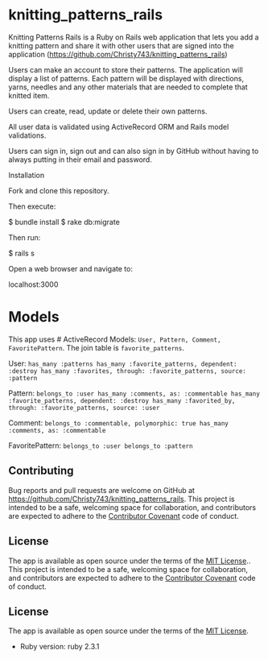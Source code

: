 # knitting_patterns_rails

Knitting Patterns Rails is a Ruby on Rails web application that lets you add a knitting pattern and share it with other users that are signed into the application (https://github.com/Christy743/knitting_patterns_rails)

Users can make an account to store their patterns. The application will display a list of patterns. Each pattern will be displayed with directions, yarns, needles and any other materials that are needed to complete that knitted item.

Users can create, read, update or delete their own patterns.

All user data is validated using ActiveRecord ORM and Rails model validations.

Users can sign in, sign out and can also sign in by GitHub without having to always putting in their email and password.

Installation

Fork and clone this repository.

Then execute:

  $ bundle install
  $ rake db:migrate

Then run:

  $ rails s

Open a web browser and navigate to:

  localhost:3000

# Models

  This app uses # ActiveRecord Models: ```User, Pattern, Comment, FavoritePattern```. The join table is ```favorite_patterns```.

  User:
    ```
    has_many :patterns
    has_many :favorite_patterns, dependent: :destroy
    has_many :favorites, through: :favorite_patterns, source: :pattern
    ```

  Pattern:
    ```
    belongs_to :user
    has_many :comments, as: :commentable
    has_many :favorite_patterns, dependent: :destroy
    has_many :favorited_by, through: :favorite_patterns, source: :user
    ```

  Comment:
    ```
    belongs_to :commentable, polymorphic: true
    has_many :comments, as: :commentable
    ```

  FavoritePattern:
    ```
    belongs_to :user
    belongs_to :pattern
    ```

  ## Contributing

  Bug reports and pull requests are welcome on GitHub at https://github.com/Christy743/knitting_patterns_rails. This project is intended to be a safe, welcoming space for collaboration, and contributors are expected to adhere to the [Contributor Covenant](http://contributor-covenant.org) code of conduct.

  ## License

  The app is available as open source under the terms of the [MIT License](http://opensource.org/licenses/MIT).. This project is intended to be a safe, welcoming space for collaboration, and contributors are expected to adhere to the [Contributor Covenant](http://contributor-covenant.org) code of conduct.

  ## License

  The app is available as open source under the terms of the [MIT License](http://opensource.org/licenses/MIT).

* Ruby version: ruby 2.3.1
